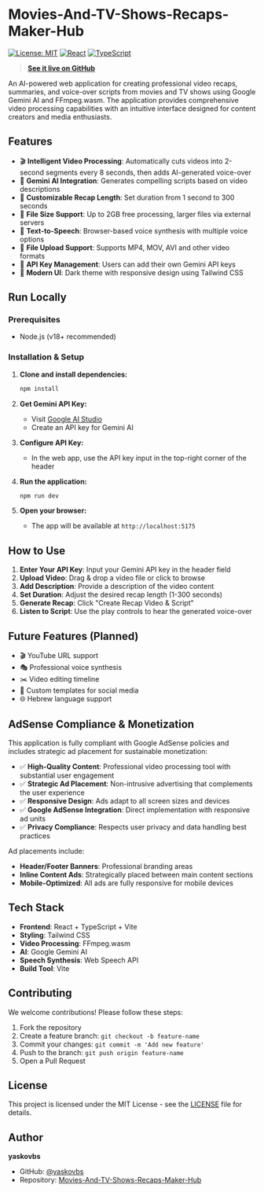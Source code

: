 # Movies-And-TV-Shows-Recaps-Maker-Hub

[![License: MIT](https://img.shields.io/badge/License-MIT-blue.svg)](https://opensource.org/licenses/MIT)
[![React](https://img.shields.io/badge/React-19.0.0-blue)](https://react.dev/)
[![TypeScript](https://img.shields.io/badge/TypeScript-5.8.2-blue)](https://www.typescriptlang.org/)

> **[See it live on GitHub](https://github.com/yaskovbs/Movies-And-TV-Shows-Recaps-Maker-Hub)**

An AI-powered web application for creating professional video recaps, summaries, and voice-over scripts from movies and TV shows using Google Gemini AI and FFmpeg.wasm. The application provides comprehensive video processing capabilities with an intuitive interface designed for content creators and media enthusiasts.

## Features

- 🎬 **Intelligent Video Processing**: Automatically cuts videos into 2-second segments every 8 seconds, then adds AI-generated voice-over
- 🤖 **Gemini AI Integration**: Generates compelling scripts based on video descriptions
- 🎯 **Customizable Recap Length**: Set duration from 1 second to 300 seconds
- 📁 **File Size Support**: Up to 2GB free processing, larger files via external servers
- 🎤 **Text-to-Speech**: Browser-based voice synthesis with multiple voice options
- 📁 **File Upload Support**: Supports MP4, MOV, AVI and other video formats
- 🔐 **API Key Management**: Users can add their own Gemini API keys
- 🎨 **Modern UI**: Dark theme with responsive design using Tailwind CSS

## Run Locally

### Prerequisites
- Node.js (v18+ recommended)

### Installation & Setup

1. **Clone and install dependencies:**
   ```bash
   npm install
   ```

2. **Get Gemini API Key:**
   - Visit [Google AI Studio](https://makersuite.google.com/app/apikey)
   - Create an API key for Gemini AI

3. **Configure API Key:**
   - In the web app, use the API key input in the top-right corner of the header

4. **Run the application:**
   ```bash
   npm run dev
   ```

5. **Open your browser:**
   - The app will be available at `http://localhost:5175`

## How to Use

1. **Enter Your API Key**: Input your Gemini API key in the header field
2. **Upload Video**: Drag & drop a video file or click to browse
3. **Add Description**: Provide a description of the video content
4. **Set Duration**: Adjust the desired recap length (1-300 seconds)
5. **Generate Recap**: Click "Create Recap Video & Script"
6. **Listen to Script**: Use the play controls to hear the generated voice-over

## Future Features (Planned)

- 🎬 YouTube URL support
- 🎭 Professional voice synthesis
- ✂️ Video editing timeline
- 🎨 Custom templates for social media
- 🌐 Hebrew language support

## AdSense Compliance & Monetization

This application is fully compliant with Google AdSense policies and includes strategic ad placement for sustainable monetization:

- ✅ **High-Quality Content**: Professional video processing tool with substantial user engagement
- ✅ **Strategic Ad Placement**: Non-intrusive advertising that complements the user experience
- ✅ **Responsive Design**: Ads adapt to all screen sizes and devices
- ✅ **Google AdSense Integration**: Direct implementation with responsive ad units
- ✅ **Privacy Compliance**: Respects user privacy and data handling best practices

Ad placements include:
- **Header/Footer Banners**: Professional branding areas
- **Inline Content Ads**: Strategically placed between main content sections
- **Mobile-Optimized**: All ads are fully responsive for mobile devices

## Tech Stack

- **Frontend**: React + TypeScript + Vite
- **Styling**: Tailwind CSS
- **Video Processing**: FFmpeg.wasm
- **AI**: Google Gemini AI
- **Speech Synthesis**: Web Speech API
- **Build Tool**: Vite

## Contributing

We welcome contributions! Please follow these steps:

1. Fork the repository
2. Create a feature branch: `git checkout -b feature-name`
3. Commit your changes: `git commit -m 'Add new feature'`
4. Push to the branch: `git push origin feature-name`
5. Open a Pull Request

## License

This project is licensed under the MIT License - see the [LICENSE](LICENSE) file for details.

## Author

**yaskovbs**
- GitHub: [@yaskovbs](https://github.com/yaskovbs)
- Repository: [Movies-And-TV-Shows-Recaps-Maker-Hub](https://github.com/yaskovbs/Movies-And-TV-Shows-Recaps-Maker-Hub)
